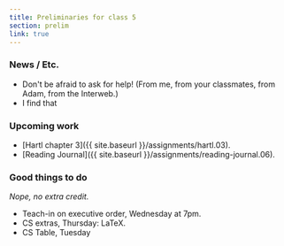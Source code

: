 ```yaml
---
title: Preliminaries for class 5
section: prelim
link: true
---
```

### News / Etc.

* Don't be afraid to ask for help!  (From me, from your classmates, from
  Adam, from the Interweb.)
* I find that 

### Upcoming work

* [Hartl chapter 3]({{ site.baseurl }}/assignments/hartl.03).
* [Reading Journal]({{ site.baseurl }}/assignments/reading-journal.06).

### Good things to do

*Nope, no extra credit.*

* Teach-in on executive order, Wednesday at 7pm.
* CS extras, Thursday: LaTeX.
* CS Table, Tuesday
